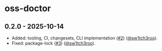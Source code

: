 # oss-doctor

## 0.2.0 - 2025-10-14

- Added: tooling, CI, changesets, CLI implementation ([#2](https://github.com/sw1tch3roo/oss-doctor/pull/2)) ([@sw1tch3roo](https://github.com/sw1tch3roo)).
- Fixed: package-lock ([#3](https://github.com/sw1tch3roo/oss-doctor/pull/3)) ([@sw1tch3roo](https://github.com/sw1tch3roo)).
